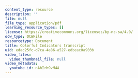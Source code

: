```yaml
---
content_type: resource
description: ''
file: null
file_type: application/pdf
learning_resource_types: []
license: https://creativecommons.org/licenses/by-nc-sa/4.0/
ocw_type: OCWFile
resourcetype: Document
title: Colorful Indicators transcript
uid: edac25fc-d7ca-4e86-a527-edbeac0a903b
video_files:
  video_thumbnail_file: null
video_metadata:
  youtube_id: nAhIrh9vM4A
---
```

